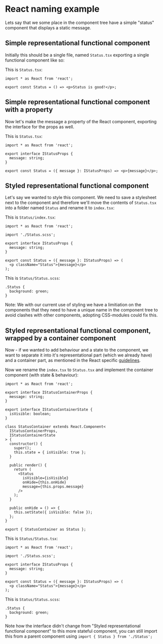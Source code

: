 # React naming example

Lets say that we some place in the component tree have a simple "status" component that displays a static message.

## Simple representational functional component

Initially this should be a single file, named `Status.tsx` exporting a single functional component like so:

This is `Status.tsx`:
```
import * as React from 'react';

export const Status = () => <p>Status is good!</p>;
```

## Simple representational functional component with a property

Now let's make the message a property of the React component, exporting the interface for the props as well.

This is `Status.tsx`:
```
import * as React from 'react';

export interface IStatusProps {
  message: string;
}

export const Status = ({ message }: IStatusProps) => <p>{message}</p>;
```

## Styled representational functional component

Let's say we wanted to style this component. We need to save a stylesheet next to the component and therefore we'll move the contents of `Status.tsx` into a folder named `Status` and rename it to `index.tsx`:

This is `Status/index.tsx`:
```
import * as React from 'react';

import './Status.scss';

export interface IStatusProps {
  message: string;
}

export const Status = ({ message }: IStatusProps) => (
  <p className="Status">{message}</p>
);
```

This is `Status/Status.scss`:
```
.Status {
  background: green;
}
```

Note: We with our current use of styling we have a limitiation on the components that they need to have a unique name in the component tree to avoid clashes with other components, adopting CSS-modules could fix this.

## Styled representational functional component, wrapped by a container component

Now - if we wanted to add behaviour and a state to the component, we want to separate it into it's representational part (which we already have) and a container part, as mentioned in the React specific [guidelines](GUIDELINES.md).

Now we rename the `index.tsx` to `Status.tsx` and implement the container component (with state & behaviour):

```
import * as React from 'react';

export interface IStatusContainerProps {
  message: string;
}

export interface IStatusContainerState {
  isVisible: boolean;
}

class StatusContainer extends React.Component<
  IStatusContainerProps,
  IStatusContainerState
> {
  constructor() {
    super();
    this.state = { isVisible: true };
  }

  public render() {
    return (
      <Status
        isVisible={isVisible}
        onHide={this.onHide}
        message={this.props.message}
      />
    );
  }

  public onHide = () => {
    this.setState({ isVisible: false });
  };
}

export { StatusContainer as Status };
```

This is `Status/Status.tsx`:
```
import * as React from 'react';

import './Status.scss';

export interface IStatusProps {
  message: string;
}

export const Status = ({ message }: IStatusProps) => (
  <p className="Status">{message}</p>
);
```

This is `Status/Status.scss`:
```
.Status {
  background: green;
}
```

Note how the interface didn't change from "Styled representational functional component" to this more stateful component, you can still import this from a parent component using `import { Status } from './Status';`
